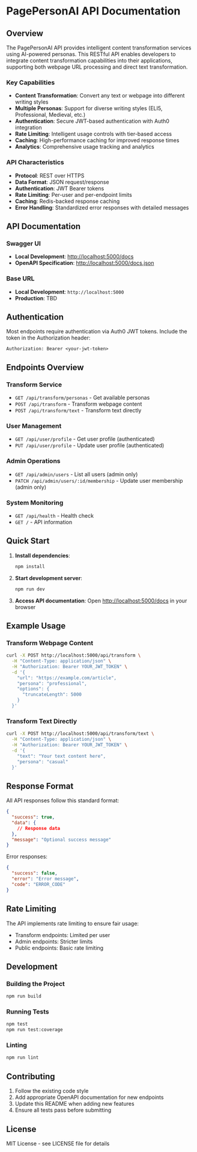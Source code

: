 # PagePersonAI API Documentation

## Overview

The PagePersonAI API provides intelligent content transformation services using AI-powered personas. This RESTful API enables developers to integrate content transformation capabilities into their applications, supporting both webpage URL processing and direct text transformation.

### Key Capabilities

- **Content Transformation**: Convert any text or webpage into different writing styles
- **Multiple Personas**: Support for diverse writing styles (ELI5, Professional, Medieval, etc.)
- **Authentication**: Secure JWT-based authentication with Auth0 integration
- **Rate Limiting**: Intelligent usage controls with tier-based access
- **Caching**: High-performance caching for improved response times
- **Analytics**: Comprehensive usage tracking and analytics

### API Characteristics

- **Protocol**: REST over HTTPS
- **Data Format**: JSON request/response
- **Authentication**: JWT Bearer tokens
- **Rate Limiting**: Per-user and per-endpoint limits
- **Caching**: Redis-backed response caching
- **Error Handling**: Standardized error responses with detailed messages

## API Documentation

### Swagger UI

- **Local Development**: [http://localhost:5000/docs](http://localhost:5000/docs)
- **OpenAPI Specification**: [http://localhost:5000/docs.json](http://localhost:5000/docs.json)

### Base URL

- **Local Development**: `http://localhost:5000`
- **Production**: TBD

## Authentication

Most endpoints require authentication via Auth0 JWT tokens. Include the token in the Authorization header:

```http
Authorization: Bearer <your-jwt-token>
```

## Endpoints Overview

### Transform Service

- `GET /api/transform/personas` - Get available personas
- `POST /api/transform` - Transform webpage content
- `POST /api/transform/text` - Transform text directly

### User Management

- `GET /api/user/profile` - Get user profile (authenticated)
- `PUT /api/user/profile` - Update user profile (authenticated)

### Admin Operations

- `GET /api/admin/users` - List all users (admin only)
- `PATCH /api/admin/users/:id/membership` - Update user membership (admin only)

### System Monitoring

- `GET /api/health` - Health check
- `GET /` - API information

## Quick Start

1. **Install dependencies**:

   ```bash
   npm install
   ```

2. **Start development server**:

   ```bash
   npm run dev
   ```

3. **Access API documentation**:
   Open [http://localhost:5000/docs](http://localhost:5000/docs) in your browser

## Example Usage

### Transform Webpage Content

```bash
curl -X POST http://localhost:5000/api/transform \
  -H "Content-Type: application/json" \
  -H "Authorization: Bearer YOUR_JWT_TOKEN" \
  -d '{
    "url": "https://example.com/article",
    "persona": "professional",
    "options": {
      "truncateLength": 5000
    }
  }'
```

### Transform Text Directly

```bash
curl -X POST http://localhost:5000/api/transform/text \
  -H "Content-Type: application/json" \
  -H "Authorization: Bearer YOUR_JWT_TOKEN" \
  -d '{
    "text": "Your text content here",
    "persona": "casual"
  }'
```

## Response Format

All API responses follow this standard format:

```json
{
  "success": true,
  "data": {
    // Response data
  },
  "message": "Optional success message"
}
```

Error responses:

```json
{
  "success": false,
  "error": "Error message",
  "code": "ERROR_CODE"
}
```

## Rate Limiting

The API implements rate limiting to ensure fair usage:

- Transform endpoints: Limited per user
- Admin endpoints: Stricter limits
- Public endpoints: Basic rate limiting

## Development

### Building the Project

```bash
npm run build
```

### Running Tests

```bash
npm test
npm run test:coverage
```

### Linting

```bash
npm run lint
```

## Contributing

1. Follow the existing code style
2. Add appropriate OpenAPI documentation for new endpoints
3. Update this README when adding new features
4. Ensure all tests pass before submitting

## License

MIT License - see LICENSE file for details
